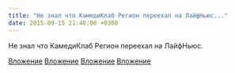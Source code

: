 ```yaml
---
title: "Не знал что КамедиКлаб Регион переехал на ЛайфНьюс..."
date: 2015-09-15 21:46:00 +0300
---
```


Не знал что КамедиКлаб Регион переехал на ЛайфНьюс.


[Вложение](/assets/vk_photos/2/MI4B1mf9Xsc.jpg)
[Вложение](/assets/vk_photos/2/qyL-dFJtrX8.jpg)
[Вложение](/assets/vk_photos/1/alRbzZVS3Mw.jpg)
[Вложение](/assets/vk_photos/1/1M9cR2535oc.jpg)
